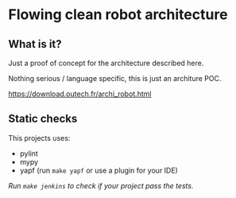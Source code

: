 # Flowing clean robot architecture

## What is it?

Just a proof of concept for the architecture described here.

Nothing serious / language specific, this is just an architure POC.

https://download.outech.fr/archi_robot.html

## Static checks

This projects uses:
 * pylint
 * mypy
 * yapf (run `make yapf` or use a plugin for your IDE)

*Run `make jenkins` to check if your project pass the tests.*
